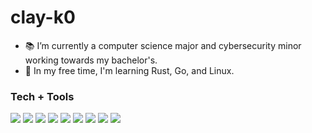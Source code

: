 # clay-k0

- 📚 I’m currently a computer science major and cybersecurity minor working towards my bachelor's.
- 🌱 In my free time, I'm learning Rust, Go, and Linux.

### Tech + Tools

[![](https://img.shields.io/badge/OS-macOS-000000?logo=Apple&logoColor=white)](https://www.apple.com/macos/)
[![](https://img.shields.io/badge/Terminal-iTerm2-ffffff?logo=iTerm2&logoColor=black)](https://iterm2.com/)
[![](https://img.shields.io/badge/Terminal-iTerm2-555555?logo=iTerm2&logoColor=white)](https://iterm2.com/)
[![](https://img.shields.io/badge/Shell-zsh-7E7E7E?logo=GNU+Bash&logoColor=white)](https://www.zsh.org/)
[![](https://img.shields.io/badge/Editor-NVim-57A143?logo=Neovim&logoColor=white)](https://neovim.io/)
[![](https://img.shields.io/badge/VCS-Git-orange?logo=Git)](https://github.com/clay-k0)
[![](https://img.shields.io/badge/Code-Rust-dea584?logo=Rust)](https://rust-lang.org)
![](https://img.shields.io/badge/Code-Python-3572a5?logo=Python&logoColor=white)
[![](https://img.shields.io/badge/Code-Go-00add8?logo=Go&logoColor=white)](https://golang.org/)

